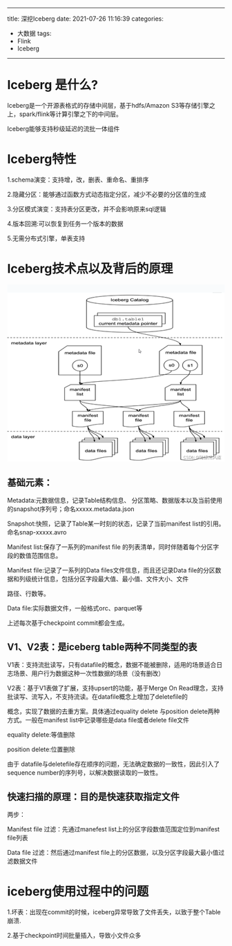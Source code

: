 
---
title: 深挖Iceberg
date: 2021-07-26 11:16:39
categories: 
- 大数据
tags:
- Flink
- Iceberg
---


# Iceberg 是什么?

Iceberg是一个开源表格式的存储中间层，基于hdfs/Amazon S3等存储引擎之上，spark/flink等计算引擎之下的中间层。

Iceberg能够支持秒级延迟的流批一体组件

# Iceberg特性

1.schema演变：支持增，改，删表、重命名、重排序

2.隐藏分区：能够通过函数方式动态指定分区，减少不必要的分区值的生成

3.分区模式演变：支持表分区更改，并不会影响原来sql逻辑

4.版本回溯:可以恢复到任务一个版本的数据

5.无需分布式引擎，单表支持

# Iceberg技术点以及背后的原理

![image](/images/bdata/Iceberg基础图.jpg)

## 基础元素：

Metadata:元数据信息，记录Table结构信息、 分区策略、数据版本以及当前使用的snapshot序列号；命名xxxxx.metadata.json

Snapshot:快照，记录了Table某一时刻的状态，记录了当前manifest list的引用。 命名snap-xxxxx.avro

Manifest list:保存了一系列的manifest file 的列表清单，同时伴随着每个分区字段的数值范围信息。

Manifest file:记录了一系列的Data files文件信息，而且还记录Data file的分区数据和列级统计信息，包括分区字段最大值、最小值、文件大小、文件

路径、行数等。

Data file:实际数据文件，一般格式orc、parquet等

上述每次基于checkpoint commit都会生成。

## V1、V2表：是iceberg table两种不同类型的表

V1表：支持流批读写，只有datafile的概念，数据不能被删除，适用的场景适合日志场景、用户行为数据这种一次性数据的场景（没有删改）

V2表：基于V1表做了扩展，支持upsert的功能，基于Merge On Read理念，支持批读写、流写入，不支持流读。在datafile概念上增加了deletefile的

概念，实现了数据的去重方案。具体通过equality delete 与position delete两种方式。一般在manifest list中记录哪些是data file或者delete file文件

&#x9;equality delete:等值删除

&#x9;position delete:位置删除

由于 datafile与deletefile存在顺序的问题，无法确定数据的一致性，因此引入了sequence number的序列号，以解决数据读取的一致性。

## 快速扫描的原理：目的是快速获取指定文件

两步：

&#x9;Manifest file 过滤：先通过manefest list上的分区字段数值范围定位到manifest file列表

&#x9;Data file 过滤：然后通过manifest file上的分区数据，以及分区字段最大最小值过滤数据文件

# iceberg使用过程中的问题

&#x9;1.坏表：出现在commit的时候，iceberg异常导致了文件丢失，以致于整个Table崩溃.

&#x9;2.基于checkpoint时间批量插入，导致小文件众多
